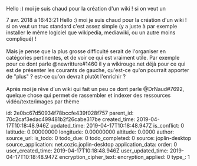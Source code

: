 Hello :) moi je suis chaud pour la création d\'un wiki ! si on veut un

7 avr. 2018 à 16:43:21
Hello :) moi je suis chaud pour la création d\'un wiki ! si on veut un
truc standard c\'est assez simple (y a juste à par exemple installer le
même logiciel que wikipedia, mediawiki, ou un autre moins compliqué) !\
\
Mais je pense que la plus grosse difficulté serait de l\'organiser en
catégories pertinentes, et de voir ce qui est vraiment utile. Par
exemple pour ce dont parle \@newritture\#1460 il y a wikirouge.net déjà
pour ce qui est de présenter les courants de gauche, qu\'est-ce qu\'on
pourrait apporter de \"plus\" ? est-ce qu\'on devrait plutôt l\'enrichir
?\
\
Après moi je rêve d\'un wiki qui fait un peu ce dont parle
\@DrNaud\#7692, quelque chose qui permet de rassembler et indexer des
ressources vidéo/texte/images par thème


id: 2e0bc67d50934f78bccfe439f028f757
parent_id: 70c2caf3edac499481b2f26cabe317be
created_time: 2019-04-17T10:18:48.946Z
updated_time: 2019-04-17T10:18:48.947Z
is_conflict: 0
latitude: 0.00000000
longitude: 0.00000000
altitude: 0.0000
author: 
source_url: 
is_todo: 0
todo_due: 0
todo_completed: 0
source: joplin-desktop
source_application: net.cozic.joplin-desktop
application_data: 
order: 0
user_created_time: 2019-04-17T10:18:48.946Z
user_updated_time: 2019-04-17T10:18:48.947Z
encryption_cipher_text: 
encryption_applied: 0
type_: 1